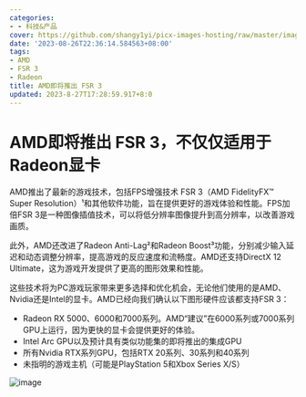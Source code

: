 ```yaml
---
categories:
- - 科技&产品
cover: https://github.com/shangy1yi/picx-images-hosting/raw/master/image.5wdnbza2wnc0.webp
date: '2023-08-26T22:36:14.584563+08:00'
tags:
- AMD
- FSR 3
- Radeon
title: AMD即将推出 FSR 3
updated: 2023-8-27T17:28:59.917+8:0
---
```

# AMD即将推出 FSR 3，不仅仅适用于Radeon显卡

AMD推出了最新的游戏技术，包括FPS增强技术 FSR 3（AMD FidelityFX™ Super Resolution）¹和其他软件功能，旨在提供更好的游戏体验和性能。FPS加倍FSR 3是一种图像插值技术，可以将低分辨率图像提升到高分辨率，以改善游戏画质。

此外，AMD还改进了Radeon Anti-Lag²和Radeon Boost³功能，分别减少输入延迟和动态调整分辨率，提高游戏的反应速度和流畅度。AMD还支持DirectX 12 Ultimate，这为游戏开发提供了更高的图形效果和性能。

这些技术将为PC游戏玩家带来更多选择和优化机会，无论他们使用的是AMD、Nvidia还是Intel的显卡。AMD已经向我们确认以下图形硬件应该都支持FSR 3：

- Radeon RX 5000、6000和7000系列。AMD“建议”在6000系列或7000系列GPU上运行，因为更快的显卡会提供更好的体验。
- Intel Arc GPU以及预计具有类似功能集的即将推出的集成GPU
- 所有Nvidia RTX系列GPU，包括RTX 20系列、30系列和40系列
- 未指明的游戏主机（可能是PlayStation 5和Xbox Series X/S）

<img src="https://github.com/shangy1yi/picx-images-hosting/raw/master/image.5wdnbza2wnc0.webp" alt="image" />
